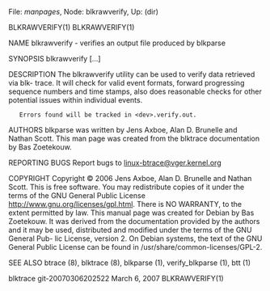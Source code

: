 File: *manpages*,  Node: blkrawverify,  Up: (dir)

BLKRAWVERIFY(1)                                                BLKRAWVERIFY(1)



NAME
       blkrawverify - verifies an output file produced by blkparse



SYNOPSIS
       blkrawverify <dev> [<dev>...]



DESCRIPTION
       The  blkrawverify utility can be used to verify data retrieved via blk-
       trace. It will check  for  valid  event  formats,  forward  progressing
       sequence numbers and time stamps, also does reasonable checks for other
       potential issues within individual events.

       Errors found will be tracked in <dev>.verify.out.



AUTHORS
       blkparse was written by Jens Axboe, Alan D. Brunelle and Nathan  Scott.
       This  man  page  was  created  from  the  blktrace documentation by Bas
       Zoetekouw.



REPORTING BUGS
       Report bugs to <linux-btrace@vger.kernel.org>


COPYRIGHT
       Copyright © 2006 Jens Axboe, Alan D. Brunelle and Nathan Scott.
       This is free software.  You may redistribute copies  of  it  under  the
       terms       of       the      GNU      General      Public      License
       <http://www.gnu.org/licenses/gpl.html>.  There is NO WARRANTY,  to  the
       extent permitted by law.
       This  manual  page  was  created  for  Debian by Bas Zoetekouw.  It was
       derived from the documentation provided by the authors and  it  may  be
       used,  distributed and modified under the terms of the GNU General Pub-
       lic License, version 2.
       On Debian systems, the text of the GNU General Public  License  can  be
       found in /usr/share/common-licenses/GPL-2.


SEE ALSO
       btrace (8), blktrace (8), blkparse (1), verify_blkparse (1), btt (1)




blktrace git-20070306202522     March  6, 2007                 BLKRAWVERIFY(1)
